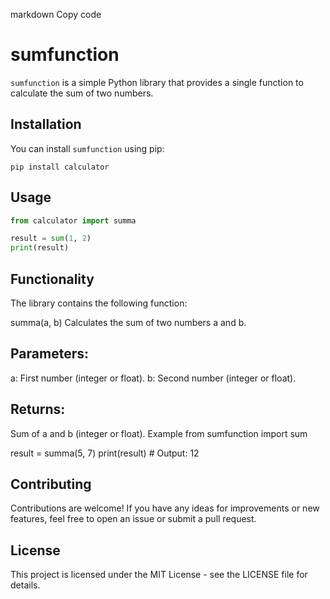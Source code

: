 markdown
Copy code
# sumfunction

`sumfunction` is a simple Python library that provides a single function to calculate the sum of two numbers.

## Installation

You can install `sumfunction` using pip:
```
pip install calculator
```

## Usage

```python
from calculator import summa

result = sum(1, 2)
print(result)
```

## Functionality
The library contains the following function:

summa(a, b)
Calculates the sum of two numbers a and b.

## Parameters:
a: First number (integer or float).
b: Second number (integer or float).

## Returns:
Sum of a and b (integer or float).
Example
from sumfunction import sum

result = summa(5, 7)
print(result)  # Output: 12

## Contributing
Contributions are welcome! If you have any ideas for improvements or new features, feel free to open an issue or submit a pull request.

## License
This project is licensed under the MIT License - see the LICENSE file for details.
